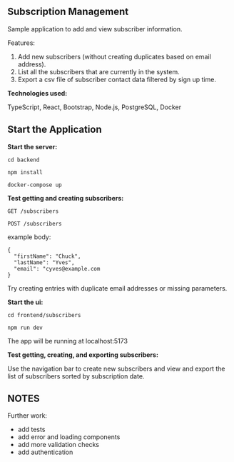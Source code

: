 ## Subscription Management
Sample application to add and view subscriber information.

Features:
1. Add new subscribers (without creating duplicates based on email address).
2. List all the subscribers that are currently in the system.
3. Export a csv file of subscriber contact data filtered by sign up time.

**Technologies used:**

TypeScript, React, Bootstrap, Node.js, PostgreSQL, Docker

## Start the Application

**Start the server:**

`cd backend`

`npm install`

`docker-compose up`

**Test getting and creating subscribers:**

`GET /subscribers`

`POST /subscribers`

example body:
  ```
  {
    "firstName": "Chuck",
    "lastName": "Yves",
    "email": "cyves@example.com
  }
  ```

Try creating entries with duplicate email addresses or missing parameters.


**Start the ui:**

`cd frontend/subscribers`

`npm run dev`

The app will be running at localhost:5173

**Test getting, creating, and exporting subscribers:**

Use the navigation bar to create new subscribers and view and export the list of subscribers sorted by subscription date.

## NOTES

Further work:

- add tests
- add error and loading components
- add more validation checks
- add authentication